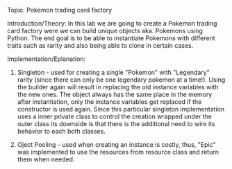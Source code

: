 Topic: Pokemon trading card factory

Introduction/Theory:
In this lab we are going to create a Pokemon trading card factory were we can build unique objects aka. Pokemons using Python.
The end goal is to be able to instantiate Pokemons with different traits such as rarity and also being able to clone in certain cases.

Implementation/Eplanation:
1) Singleton - used for creating a single "Pokemon" with "Legendary" rarity (since there can only be one legendary pokemon at a time!). Using the builder again will result in replacing the old instance variables with the new ones. The object always has the same place in the memory after instantiation, only the instance variables get replaced if the constructor is used again.
Since this particular singleton implementation uses a inner private class to control the creation wrapped under the outer class its downside is that there is the additional need to wire its behavior to each both classes.

2) Oject Pooling - used when creating an instance is costly, thus, "Epic" was implemented to use the resources from resource class and return them when needed.
